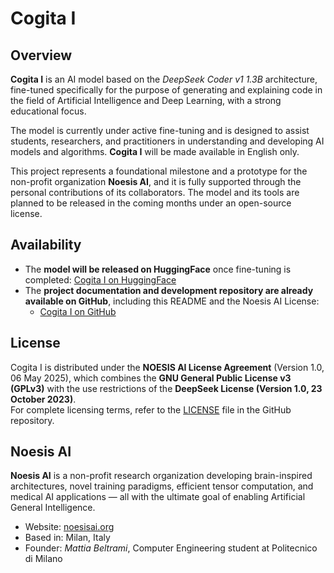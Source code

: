 # Cogita I

## Overview
**Cogita I** is an AI model based on the *DeepSeek Coder v1 1.3B* architecture, fine-tuned specifically for the purpose of generating and explaining code in the field of Artificial Intelligence and Deep Learning, with a strong educational focus.

The model is currently under active fine-tuning and is designed to assist students, researchers, and practitioners in understanding and developing AI models and algorithms. **Cogita I** will be made available in English only.

This project represents a foundational milestone and a prototype for the non-profit organization **Noesis AI**, and it is fully supported through the personal contributions of its collaborators. The model and its tools are planned to be released in the coming months under an open-source license.

## Availability
- The **model will be released on HuggingFace** once fine-tuning is completed: [Cogita I on HuggingFace](https://huggingface.co/beltromatti/cogita-I)
- The **project documentation and development repository are already available on GitHub**, including this README and the Noesis AI License:
  - [Cogita I on GitHub](https://github.com/beltromatti/cogita-I)

## License
Cogita I is distributed under the **NOESIS AI License Agreement** (Version 1.0, 06 May 2025), which combines the **GNU General Public License v3 (GPLv3)** with the use restrictions of the **DeepSeek License (Version 1.0, 23 October 2023)**.  
For complete licensing terms, refer to the [LICENSE](LICENSE) file in the GitHub repository.

## Noesis AI
**Noesis AI** is a non-profit research organization developing brain-inspired architectures, novel training paradigms, efficient tensor computation, and medical AI applications — all with the ultimate goal of enabling Artificial General Intelligence.

- Website: [noesisai.org](https://noesisai.org)
- Based in: Milan, Italy
- Founder: *Mattia Beltrami*, Computer Engineering student at Politecnico di Milano